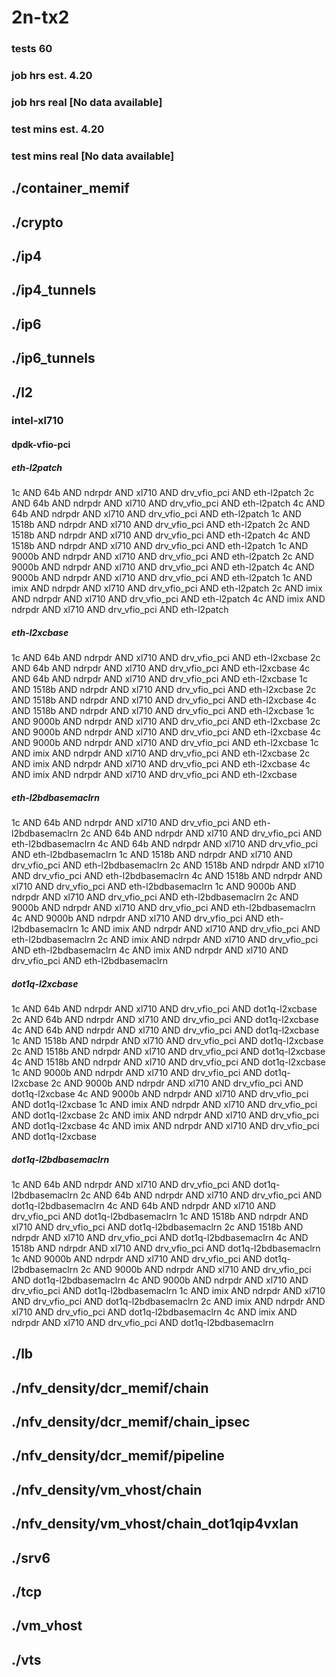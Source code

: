 # 2n-tx2
### tests 60
### job hrs est. 4.20
### job hrs real [No data available]
### test mins est. 4.20
### test mins real [No data available]
## ./container_memif
## ./crypto
## ./ip4
## ./ip4_tunnels
## ./ip6
## ./ip6_tunnels
## ./l2
### intel-xl710
#### dpdk-vfio-pci
##### eth-l2patch
1c AND 64b AND ndrpdr AND xl710 AND drv_vfio_pci AND eth-l2patch
2c AND 64b AND ndrpdr AND xl710 AND drv_vfio_pci AND eth-l2patch
4c AND 64b AND ndrpdr AND xl710 AND drv_vfio_pci AND eth-l2patch
1c AND 1518b AND ndrpdr AND xl710 AND drv_vfio_pci AND eth-l2patch
2c AND 1518b AND ndrpdr AND xl710 AND drv_vfio_pci AND eth-l2patch
4c AND 1518b AND ndrpdr AND xl710 AND drv_vfio_pci AND eth-l2patch
1c AND 9000b AND ndrpdr AND xl710 AND drv_vfio_pci AND eth-l2patch
2c AND 9000b AND ndrpdr AND xl710 AND drv_vfio_pci AND eth-l2patch
4c AND 9000b AND ndrpdr AND xl710 AND drv_vfio_pci AND eth-l2patch
1c AND imix AND ndrpdr AND xl710 AND drv_vfio_pci AND eth-l2patch
2c AND imix AND ndrpdr AND xl710 AND drv_vfio_pci AND eth-l2patch
4c AND imix AND ndrpdr AND xl710 AND drv_vfio_pci AND eth-l2patch
##### eth-l2xcbase
1c AND 64b AND ndrpdr AND xl710 AND drv_vfio_pci AND eth-l2xcbase
2c AND 64b AND ndrpdr AND xl710 AND drv_vfio_pci AND eth-l2xcbase
4c AND 64b AND ndrpdr AND xl710 AND drv_vfio_pci AND eth-l2xcbase
1c AND 1518b AND ndrpdr AND xl710 AND drv_vfio_pci AND eth-l2xcbase
2c AND 1518b AND ndrpdr AND xl710 AND drv_vfio_pci AND eth-l2xcbase
4c AND 1518b AND ndrpdr AND xl710 AND drv_vfio_pci AND eth-l2xcbase
1c AND 9000b AND ndrpdr AND xl710 AND drv_vfio_pci AND eth-l2xcbase
2c AND 9000b AND ndrpdr AND xl710 AND drv_vfio_pci AND eth-l2xcbase
4c AND 9000b AND ndrpdr AND xl710 AND drv_vfio_pci AND eth-l2xcbase
1c AND imix AND ndrpdr AND xl710 AND drv_vfio_pci AND eth-l2xcbase
2c AND imix AND ndrpdr AND xl710 AND drv_vfio_pci AND eth-l2xcbase
4c AND imix AND ndrpdr AND xl710 AND drv_vfio_pci AND eth-l2xcbase
##### eth-l2bdbasemaclrn
1c AND 64b AND ndrpdr AND xl710 AND drv_vfio_pci AND eth-l2bdbasemaclrn
2c AND 64b AND ndrpdr AND xl710 AND drv_vfio_pci AND eth-l2bdbasemaclrn
4c AND 64b AND ndrpdr AND xl710 AND drv_vfio_pci AND eth-l2bdbasemaclrn
1c AND 1518b AND ndrpdr AND xl710 AND drv_vfio_pci AND eth-l2bdbasemaclrn
2c AND 1518b AND ndrpdr AND xl710 AND drv_vfio_pci AND eth-l2bdbasemaclrn
4c AND 1518b AND ndrpdr AND xl710 AND drv_vfio_pci AND eth-l2bdbasemaclrn
1c AND 9000b AND ndrpdr AND xl710 AND drv_vfio_pci AND eth-l2bdbasemaclrn
2c AND 9000b AND ndrpdr AND xl710 AND drv_vfio_pci AND eth-l2bdbasemaclrn
4c AND 9000b AND ndrpdr AND xl710 AND drv_vfio_pci AND eth-l2bdbasemaclrn
1c AND imix AND ndrpdr AND xl710 AND drv_vfio_pci AND eth-l2bdbasemaclrn
2c AND imix AND ndrpdr AND xl710 AND drv_vfio_pci AND eth-l2bdbasemaclrn
4c AND imix AND ndrpdr AND xl710 AND drv_vfio_pci AND eth-l2bdbasemaclrn
##### dot1q-l2xcbase
1c AND 64b AND ndrpdr AND xl710 AND drv_vfio_pci AND dot1q-l2xcbase
2c AND 64b AND ndrpdr AND xl710 AND drv_vfio_pci AND dot1q-l2xcbase
4c AND 64b AND ndrpdr AND xl710 AND drv_vfio_pci AND dot1q-l2xcbase
1c AND 1518b AND ndrpdr AND xl710 AND drv_vfio_pci AND dot1q-l2xcbase
2c AND 1518b AND ndrpdr AND xl710 AND drv_vfio_pci AND dot1q-l2xcbase
4c AND 1518b AND ndrpdr AND xl710 AND drv_vfio_pci AND dot1q-l2xcbase
1c AND 9000b AND ndrpdr AND xl710 AND drv_vfio_pci AND dot1q-l2xcbase
2c AND 9000b AND ndrpdr AND xl710 AND drv_vfio_pci AND dot1q-l2xcbase
4c AND 9000b AND ndrpdr AND xl710 AND drv_vfio_pci AND dot1q-l2xcbase
1c AND imix AND ndrpdr AND xl710 AND drv_vfio_pci AND dot1q-l2xcbase
2c AND imix AND ndrpdr AND xl710 AND drv_vfio_pci AND dot1q-l2xcbase
4c AND imix AND ndrpdr AND xl710 AND drv_vfio_pci AND dot1q-l2xcbase
##### dot1q-l2bdbasemaclrn
1c AND 64b AND ndrpdr AND xl710 AND drv_vfio_pci AND dot1q-l2bdbasemaclrn
2c AND 64b AND ndrpdr AND xl710 AND drv_vfio_pci AND dot1q-l2bdbasemaclrn
4c AND 64b AND ndrpdr AND xl710 AND drv_vfio_pci AND dot1q-l2bdbasemaclrn
1c AND 1518b AND ndrpdr AND xl710 AND drv_vfio_pci AND dot1q-l2bdbasemaclrn
2c AND 1518b AND ndrpdr AND xl710 AND drv_vfio_pci AND dot1q-l2bdbasemaclrn
4c AND 1518b AND ndrpdr AND xl710 AND drv_vfio_pci AND dot1q-l2bdbasemaclrn
1c AND 9000b AND ndrpdr AND xl710 AND drv_vfio_pci AND dot1q-l2bdbasemaclrn
2c AND 9000b AND ndrpdr AND xl710 AND drv_vfio_pci AND dot1q-l2bdbasemaclrn
4c AND 9000b AND ndrpdr AND xl710 AND drv_vfio_pci AND dot1q-l2bdbasemaclrn
1c AND imix AND ndrpdr AND xl710 AND drv_vfio_pci AND dot1q-l2bdbasemaclrn
2c AND imix AND ndrpdr AND xl710 AND drv_vfio_pci AND dot1q-l2bdbasemaclrn
4c AND imix AND ndrpdr AND xl710 AND drv_vfio_pci AND dot1q-l2bdbasemaclrn
## ./lb
## ./nfv_density/dcr_memif/chain
## ./nfv_density/dcr_memif/chain_ipsec
## ./nfv_density/dcr_memif/pipeline
## ./nfv_density/vm_vhost/chain
## ./nfv_density/vm_vhost/chain_dot1qip4vxlan
## ./srv6
## ./tcp
## ./vm_vhost
## ./vts
